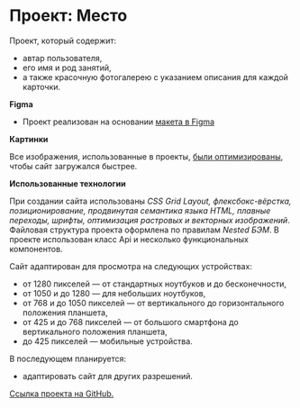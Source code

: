 # Проект: Место

Проект, который содержит:
* автар пользователя,
* его имя и род занятий,
* а также красочную фотогалерею с указанием описания для каждой карточки.

**Figma**

* Проект реализован на основании [макета в Figma](https://www.figma.com/file/2cn9N9jSkmxD84oJik7xL7/JavaScript.-Sprint-4?node-id=0%3A1)

**Картинки**

Все изображения, использованные в проекты, [были оптимизированы](https://tinypng.com/), чтобы сайт загружался быстрее.

**Использованные технологии**

При создании сайта  использованы *CSS Grid Layout, флексбокс-вёрстка, позиционирование, продвинутая семантика языка HTML, плавные переходы, шрифты, оптимизация растровых и векторных изображений*. Файловая структура проекта оформлена по правилам _Nested БЭМ_. В проекте использован класс Api и несколько функциональных компонентов.

Сайт адаптирован для просмотра на следующих устройствах:
* от 1280 пикселей — от стандартных ноутбуков и до бесконечности,
* от 1050 и до 1280 — для небольших ноутбуков,
* от 768 и до 1050 пикселей — от вертикального до горизонтального положения планшета,
* от 425 и до 768 пикселей — от большого смартфона до вертикального положения планшета,
* до 425 пикселей — мобильные устройства.

В последующем планируется:
* адаптировать сайт для других разрешений.

[Ссылка проекта на GitHub.](https://aliakseibarysevich.github.io/mesto/index.html "Место")